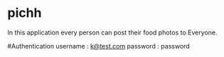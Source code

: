 # pichh
In this application every person can post their food photos to Everyone.

#Authentication
username : k@test.com
password : password
